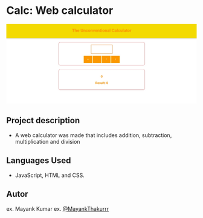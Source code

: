 # Calc: Web calculator

![title](assets/img/calc.jpg)

## Project description

- A web calculator was made that includes addition, subtraction, multiplication and division

## Languages ​​Used

- JavaScript, HTML and CSS.

## Autor

ex. Mayank Kumar
ex. [@MayankThakurrr](https://twitter.com/MayankThakurrr)
